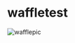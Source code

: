 # waffletest
![wafflepic](https://cloud.githubusercontent.com/assets/4775572/15188050/0c49343e-1761-11e6-8cb4-38480a2c7c5b.jpg)
